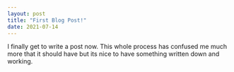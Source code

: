 ```yaml
---
layout: post
title: "First Blog Post!"
date: 2021-07-14
---
```


I finally get to write a post now. This whole process has confused me much more that it should have but its nice to have something written down and working. 
